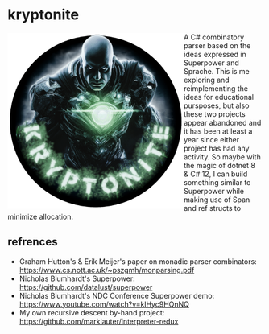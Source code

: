 # kryptonite

<img src="https://raw.githubusercontent.com/marklauter/kryptonite/main/lex-luthor.png" width=350 height=350 align="left" />

A C# combinatory parser based on the ideas expressed in Superpower and Sprache. This is me exploring and reimplementing the ideas for educational pursposes, but also these two projects appear abandoned and it has been at least a year since either project has had any activity. So maybe with the magic of dotnet 8 & C# 12, I can build something similar to Superpower while making use of Span<T> and ref structs to minimize allocation.

## refrences

- Graham Hutton's & Erik Meijer's paper on monadic parser combinators: https://www.cs.nott.ac.uk/~pszgmh/monparsing.pdf
- Nicholas Blumhardt's Superpower: https://github.com/datalust/superpower
- Nicholas Blumhardt's NDC Conference Superpower demo: https://www.youtube.com/watch?v=klHyc9HQnNQ
- My own recursive descent by-hand project: https://github.com/marklauter/interpreter-redux
